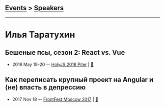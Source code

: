 ## [Events](../README.md) > [Speakers](../speakers.md)
---

# Илья Таратухин

## Бешеные псы, сезон 2: React vs. Vue
- 2018 May 19-20 -- [HolyJS 2018 Piter](https://youtu.be/LHvxXKirOZg)  | [:notebook:](https://bunopus.github.io/presentation-vue-vs-react/#/)  
## Как переписать крупный проект на Angular и (не) впасть в депрессию
- 2017 Nov 18 -- [FrontFest Moscow 2017](https://youtu.be/9NYeqai1z7Q)  | [:notebook:](https://ilfa.github.io/angular_mistakes)  
